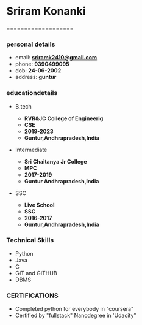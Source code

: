 # Sriram Konanki
===================
### personal details
- email: **sriramk2410@gmail.com**
- phone: **9390499095**
- dob: **24-06-2002**
- address: **guntur**

### educationdetails
- B.tech
  - **RVR&JC College of Engineerig**
  - **CSE**
  - **2019-2023**
  - **Guntur,Andhrapradesh,India**

- Intermediate
  - **Sri Chaitanya Jr College**
  - **MPC**
  - **2017-2019**
  - **Guntur Andhrapradesh,India**
 
 - SSC
   - **Live School**
   - **SSC**
   - **2016-2017**
   - **Guntur,Andhrapradesh,India**
  
 ### Technical Skills
   - Python 
   - Java 
   - C
   - GIT and GITHUB
   - DBMS
 ### CERTIFICATIONS
   - Completed python for everybody in "coursera"
   - Certified by "fullstack" Nanodegree in 'Udacity"
   
